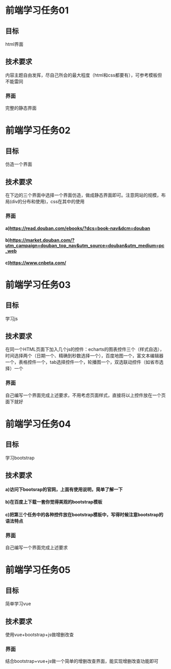 # 前端学习任务01
## 目标
html界面
## 技术要求
内容主题自由发挥，尽自己所会的最大程度（html和css都要有），可参考模板但不能雷同
### 界面
完整的静态界面
# 前端学习任务02
## 目标
仿造一个界面
## 技术要求
在下边的三个界面中选择一个界面仿造，做成静态界面即可。注意网站的规模，布局(div的分布和使用)，css在其中的使用
### 界面
#### a)https://read.douban.com/ebooks/?dcs=book-nav&dcm=douban
#### b)https://market.douban.com/?utm_campaign=douban_top_nav&utm_source=douban&utm_medium=pc_web
#### c)https://www.cnbeta.com/
# 前端学习任务03
## 目标
学习js
## 技术要求
在同一个HTML页面下加入几个js的控件：echarts的图表控件三个（样式自选），时间选择两个（日期一个、精确到秒数选择一个），百度地图一个，富文本编辑器一个，表格控件一个，tab选择控件一个，轮播图一个，双选联动控件（如省市选择）一个
### 界面
自己编写一个界面完成上述要求，不用考虑页面样式，直接将以上控件放在一个页面下就好
# 前端学习任务04
## 目标
学习bootstrap
## 技术要求
#### a)访问下bootsrap的官网，上面有使用说明，简单了解一下
#### b)在百度上下载一套你觉得美观的bootstrap模板
#### c)把第三个任务中的各种控件放在bootstrap模板中，写得时候注意bootstrap的语法特点
### 界面
自己编写一个界面完成上述要求
# 前端学习任务05
## 目标
简单学习vue
## 技术要求
使用vue+bootstrap+js做增删改查
### 界面
结合bootstrap+vue+js做一个简单的增删改查界面，能实现增删改查功能即可